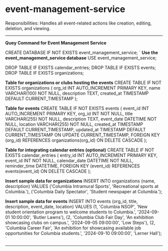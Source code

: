 # event-management-service
Responsibilities: Handles all event-related actions like creation, editing, deletion, and viewing.


---
**Quey Command for Event Management Service**

CREATE DATABASE IF NOT EXISTS event_management_service;
`
**Use the event_management_service database**
USE event_management_service;

DROP TABLE IF EXISTS calendar_entries;
DROP TABLE IF EXISTS events;
DROP TABLE IF EXISTS organizations;


**Table for organizations or clubs hosting the events**
CREATE TABLE IF NOT EXISTS organizations (
    org_id INT AUTO_INCREMENT PRIMARY KEY,
    name VARCHAR(100) NOT NULL,
    description TEXT,
    created_at TIMESTAMP DEFAULT CURRENT_TIMESTAMP
);

**Table for events**
CREATE TABLE IF NOT EXISTS events (
    event_id INT AUTO_INCREMENT PRIMARY KEY,
    org_id INT NOT NULL,
    title VARCHAR(255) NOT NULL,
    description TEXT,
    event_date DATETIME NOT NULL,
    location VARCHAR(255) NOT NULL,
    created_at TIMESTAMP DEFAULT CURRENT_TIMESTAMP,
    updated_at TIMESTAMP DEFAULT CURRENT_TIMESTAMP ON UPDATE CURRENT_TIMESTAMP,
    FOREIGN KEY (org_id) REFERENCES organizations(org_id) ON DELETE CASCADE
);

**Table for integrating calendar entries (optional)**
CREATE TABLE IF NOT EXISTS calendar_entries (
    entry_id INT AUTO_INCREMENT PRIMARY KEY,
    event_id INT NOT NULL,
    calendar_date DATETIME NOT NULL,
    reminder_time DATETIME,
    FOREIGN KEY (event_id) REFERENCES events(event_id) ON DELETE CASCADE
);

**Insert sample data for organizations**
INSERT INTO organizations (name, description) VALUES
('Columbia Intramural Sports', 'Recreational sports at Columbia.'),
('Columbia Daily Spectator', 'Student newspaper at Columbia.');

**Insert sample data for events**
INSERT INTO events (org_id, title, description, event_date, location) VALUES
(1, 'Columbia NSOP', 'New student orientation program to welcome students to Columbia.', '2024-09-01 10:00:00', 'Butler Lawns'),
(2, 'Columbia Club Fair Day', 'An exhibition showcasing clubs on campus.', '2024-09-05 09:00:00', 'Low Steps'),
(2, 'Columbia Career Fair', 'An exhibition for showcasing available job opportunities for Columbia students.', '2024-09-10 09:00:00', 'Lerner Hall');
`

---
